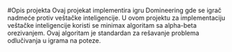 #Opis projekta
Ovaj projekat implementira igru Domineering gde se igrač nadmeće protiv veštačke inteligencije. 
U ovom projektu za implementaciju veštačke inteligencije koristi se minimax algoritam sa alpha-beta orezivanjem. Ovaj algoritam je standardan za rešavanje problema odlučivanja u igrama na poteze.
